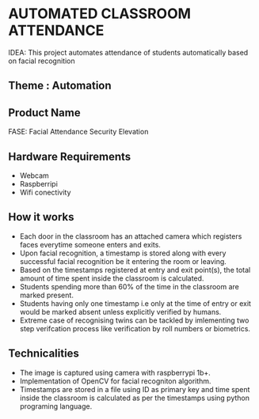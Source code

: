 # AUTOMATED CLASSROOM ATTENDANCE

IDEA: This project automates attendance of students automatically based on facial recognition
	
## Theme : Automation
## Product Name
 FASE: Facial Attendance Security Elevation
 
## Hardware Requirements

- Webcam
- Raspberripi
- Wifi conectivity

## How it works

- Each door in the classroom has an attached camera which registers faces everytime someone enters and exits.
- Upon facial recognition, a timestamp is stored along with every successful facial recognition be it entering the room or leaving.
- Based on the timestamps registered at entry and exit point(s), the total amount of time spent inside the classroom is calculated.
- Students spending more than 60% of the time in the classroom are marked present.
- Students having only one timestamp i.e only at the time of entry or exit would be marked absent unless explicitly verified by humans.
- Extreme case of recognising twins can be tackled by imlementing two step verifcation process like verification by roll numbers or biometrics.

## Technicalities

- The image is captured using camera with raspberrypi 1b+.
- Implementation of OpenCV for facial recogniton algorithm.
- Timestamps are stored in a file using ID as primary key and time spent inside the classroom is calculated as per the timestamps using python programing language.
